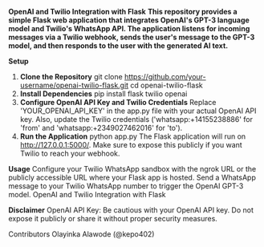 **OpenAI and Twilio Integration with Flask**
**This repository provides a simple Flask web application that integrates OpenAI's GPT-3 language model and Twilio's WhatsApp API. The application listens for incoming messages via a Twilio webhook, sends the user's message to the GPT-3 model, and then responds to the user with the generated AI text.**

**Setup**
1. **Clone the Repository**
git clone https://github.com/your-username/openai-twilio-flask.git
cd openai-twilio-flask
2. **Install Dependencies**
pip install flask twilio openai
3. **Configure OpenAI API Key and Twilio Credentials**
Replace 'YOUR_OPENAI_API_KEY' in the app.py file with your actual OpenAI API key. Also, update the Twilio credentials ('whatsapp:+14155238886' for 'from' and 'whatsapp:+2349027462016' for 'to').
4. **Run the Application**
python app.py
The Flask application will run on http://127.0.0.1:5000/. Make sure to expose this publicly if you want Twilio to reach your webhook.

**Usage**
Configure your Twilio WhatsApp sandbox with the ngrok URL or the publicly accessible URL where your Flask app is hosted.
Send a WhatsApp message to your Twilio WhatsApp number to trigger the OpenAI GPT-3 model.
OpenAI and Twilio Integration with Flask

**Disclaimer**
OpenAI API Key: Be cautious with your OpenAI API key. Do not expose it publicly or share it without proper security measures.

Contributors
Olayinka Alawode (@kepo402)
